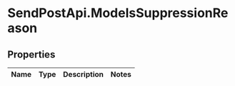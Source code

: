 # SendPostApi.ModelsSuppressionReason

## Properties
Name | Type | Description | Notes
------------ | ------------- | ------------- | -------------


